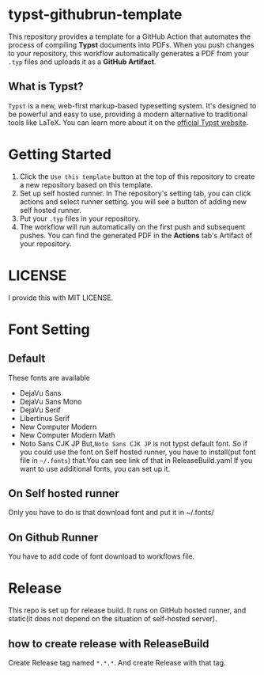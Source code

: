 # typst-githubrun-template

This repository provides a template for a GitHub Action that automates the process of compiling **Typst** documents into PDFs. When you push changes to your repository, this workflow automatically generates a PDF from your `.typ` files and uploads it as a **GitHub Artifact**.

## What is Typst?

`Typst` is a new, web-first markup-based typesetting system. It's designed to be powerful and easy to use, providing a modern alternative to traditional tools like LaTeX. You can learn more about it on the [official Typst website](https://typst.app/).

# Getting Started

1. Click the `Use this template` button at the top of this repository to create a new repository based on this template.
2. Set up self hosted runner. In The repository's setting tab, you can click actions and select runner setting. you will see a button of adding new self hosted runner.
3.  Put your `.typ` files in your repository.
4.  The workflow will run automatically on the first push and subsequent pushes. You can find the generated PDF in the **Actions** tab's Artifact of your repository.

# LICENSE 
I provide this with MIT LICENSE.

# Font Setting
## Default
These fonts are available
- DejaVu Sans
- DejaVu Sans Mono
- DejaVu Serif
- Libertinus Serif
- New Computer Modern
- New Computer Modern Math
- Noto Sans CJK JP
But,`Noto Sans CJK JP` is not typst default font.
So if you could use the font on Self hosted runner, you have to install(put font file in `~/.fonts`) that.You can see link of that in ReleaseBuild.yaml
If you want to use additional fonts, you can set up it.
## On Self hosted runner
Only you have to do is that download font and put it in ~/.fonts/
## On Github Runner
You have to add code of font download to workflows file.

# Release
This repo is set up for release build.
It runs on GitHub hosted runner, and static(it does not depend on the situation of self-hosted server).

## how to create release with ReleaseBuild
Create Release tag named `*.*.*`.
And create Release with that tag.
